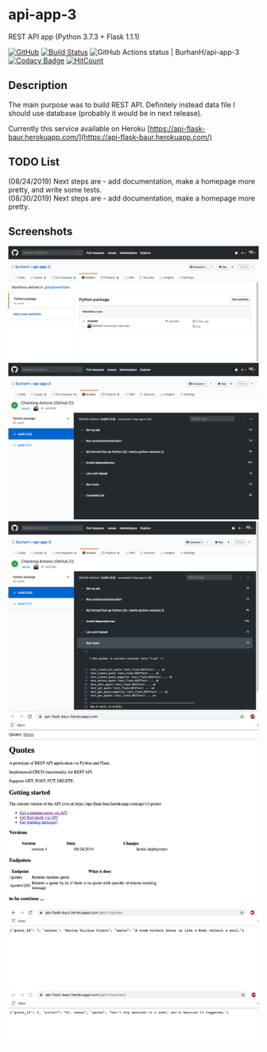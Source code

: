 # api-app-3
REST API app (Python 3.7.3 + Flask 1.1.1)

[![GitHub](https://img.shields.io/github/license/mashape/apistatus.svg)](https://github.com/BurhanH/api-app-3/blob/master/LICENSE)
[![Build Status](https://travis-ci.org/BurhanH/api-app-3.svg?branch=master)](https://travis-ci.org/BurhanH/api-app-3)
![GitHub Actions status | BurhanH/api-app-3](https://github.com/BurhanH/api-app-3/workflows/Python%20package/badge.svg?branch=master)
[![Codacy Badge](https://api.codacy.com/project/badge/Grade/f03fd77b35644ccaac8c537c1e050b1c)](https://www.codacy.com/app/BurhanH/api-app-3?utm_source=github.com&amp;utm_medium=referral&amp;utm_content=BurhanH/api-app-3&amp;utm_campaign=Badge_Grade)
[![HitCount](http://hits.dwyl.com/BurhanH/api-app-3.svg)](http://hits.dwyl.com/BurhanH/api-app-3)


## Description
The main purpose was to build REST API. Definitely instead data file I should use database (probably it would be in next release).

Currently this service available on Heroku [https://api-flask-baur.herokuapp.com/](https://api-flask-baur.herokuapp.com/)

## TODO List
(08/24/2019) Next steps are - add documentation, make a homepage more pretty, and write some tests. <br>
(08/30/2019) Next steps are - add documentation, make a homepage more pretty.

## Screenshots

![alt text](https://github.com/BurhanH/api-app-3/raw/master/screenshots/Actions_1.png "Results for Actions") <br>
![alt text](https://github.com/BurhanH/api-app-3/raw/master/screenshots/Actions_2.png "Results for Actions") <br>
![alt text](https://github.com/BurhanH/api-app-3/raw/master/screenshots/Actions_3.png "Results for Actions") <br>
![alt text](https://github.com/BurhanH/api-app-3/raw/master/screenshots/Result_1.png "Actial result") <br>
![alt text](https://github.com/BurhanH/api-app-3/raw/master/screenshots/Result_2.png "Actial result") <br>
![alt text](https://github.com/BurhanH/api-app-3/raw/master/screenshots/Result_3.png "Actial result") <br>
